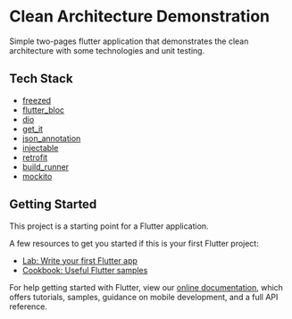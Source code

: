 # Clean Architecture Demonstration

Simple two-pages flutter application that demonstrates the clean architecture with some technologies and unit testing.

## Tech Stack
- [freezed](https://pub.dev/packages/freezed)
- [flutter_bloc](https://pub.dev/packages/flutter_bloc)
- [dio](https://pub.dev/packages/dio)
- [get_it](https://pub.dev/packages/get_it)
- [json_annotation](https://pub.dev/packages/json_annotation)
- [injectable](https://pub.dev/packages/injectable)
- [retrofit](https://pub.dev/packages/retrofit)
- [build_runner](https://pub.dev/packages/build_runner)
- [mockito](https://pub.dev/packages/mockito)

## Getting Started

This project is a starting point for a Flutter application.

A few resources to get you started if this is your first Flutter project:

- [Lab: Write your first Flutter app](https://flutter.dev/docs/get-started/codelab)
- [Cookbook: Useful Flutter samples](https://flutter.dev/docs/cookbook)

For help getting started with Flutter, view our
[online documentation](https://flutter.dev/docs), which offers tutorials,
samples, guidance on mobile development, and a full API reference.
